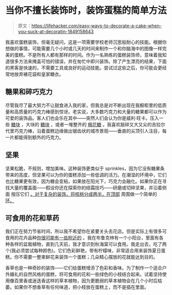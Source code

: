 # 当你不擅长装饰时，装饰蛋糕的简单方法

> 原文：<https://lifehacker.com/easy-ways-to-decorate-a-cake-when-you-suck-at-decoratin-1849158643>

我喜欢蛋糕装饰，但毫无疑问，这是一项需要学校老师沉思般耐心的技能。根据你想做的事情，可能需要几个小时或几天的时间来制作一个和你脑海中的图像一样完美的蛋糕。不是所有人都有那样的时间。作为一名熟练的蛋糕装饰师，意味着我知道很多方法来掩盖可怕的错误，并在匆忙中即兴装饰。除了产生漂亮的结果，下面的黑客是快速的，不需要工具或良好的运动技能。尝试过这些之后，你可能会更经常地放弃裱花袋和皇家糖衣。



## 糖果和碎巧克力

尽管我尽了最大努力不让甜食进入我的家，但我总是对不断出现在我橱柜里的低质量和高质量的巧克力棒感到惊讶。老实说，大多数巧克力和大量的糖果都可以作为可爱的装饰品。客人们也会乐在其中——突然人们会认为你是威利·旺卡。压入一些 [糖块](https://theloopywhisk.com/2018/11/24/candy-cane-cake/) ，大块的 [糖块](https://www.myrecipes.com/recipe/heavenly-candy-bar-cake) ，或者一堆整齐的 [棉花糖](https://www.goodto.com/recipes/chocolate-and-marshmallow-birthday-cake) 。我喜欢敲碎又大又尖的吉拉尔代里巧克力棒，沿着蛋糕边缘做出锯齿状的城市景观——垂直的尖顶引人注目，每一片都能得到额外的巧克力。

## 坚果

坚果松脆，不规则，增加美味。这种装饰更类似于 sprinkles，因为它没有糖果条带来的高度，但坚果可以为你的蛋糕添加一些低调的活力。在潮湿的环境中，它们也比糖果更有效，因为糖会变粘，如果放在阳光下，巧克力会融化。如果你正在寻找大量的覆盖面——假设你还在探索你的结霜技巧——研磨或切碎坚果，并沿着侧面 按压它们 [。对于复杂的装饰，将核桃分成两半，在顶部](https://figandoliveplatter.com/healthy-ish-carrot-cake/) 周围做一个简单的 [环。](https://food52.com/recipes/13942-butter-toasted-walnut-layer-cake)

## 可食用的花和草药

我们正在努力节省时间，所以我不希望你在紧要关头去花店。但是实际上有很多可食用的花卉品种[你很可能有一些附近的](https://lifehacker.com/how-to-grow-an-edible-flower-garden-1848903798) 。我在布鲁克林有一个小阳台，里面有各种各样的盆栽植物，直到几天前，我才意识到秋海棠可以食用。我走出去，吃了两个(我必须尝试每种颜色)。它们色彩鲜艳，带有柠檬味，非常适合用来装饰夏日蛋糕。你不需要一整束鲜花来装饰一个蛋糕；几朵精心摆放的花就能达到目的。

香草也是一种奇妙的装饰——它们给蛋糕增添了色彩和香味。为了制作一个适合户外婚礼的自然风格的蛋糕，将可食用的花和一些绿色的小枝结合起来。试着坚持使用像百里香或迷迭香这样的草本植物，因为更脆弱的草本植物会在几个小时后枯萎。如果你不想香草有任何味道，把小枝放在蛋糕上，而不是插在里面。